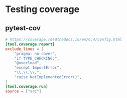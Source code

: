 # Testing coverage

## pytest-cov

```toml title="pyproject.toml"
# https://coverage.readthedocs.io/en/6.4/config.html
[tool.coverage.report]
exclude_lines = [
    "pragma: no cover",
    "if TYPE_CHECKING:",
    "@overload",
    "except ImportError",
    "\\.\\.\\.",
    "raise NotImplementedError()",
]
[tool.coverage.run]
source = ["src"]
```
